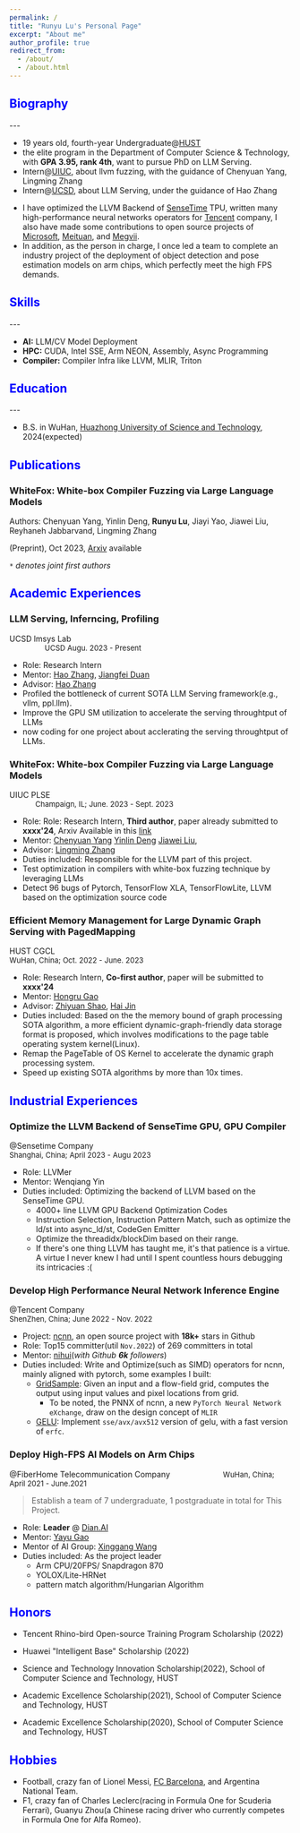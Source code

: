 ```yaml
---
permalink: /
title: "Runyu Lu's Personal Page"
excerpt: "About me"
author_profile: true
redirect_from: 
  - /about/
  - /about.html
---
```


<!-- This is the front page of a website that is powered by the [academicpages template](https://github.com/academicpages/academicpages.github.io) and hosted on GitHub pages. [GitHub pages](https://pages.github.com) is a free service in which websites are built and hosted from code and data stored in a GitHub repository, automatically updating when a new commit is made to the respository. This template was forked from the [Minimal Mistakes Jekyll Theme](https://mmistakes.github.io/minimal-mistakes/) created by Michael Rose, and then extended to support the kinds of content that academics have: publications, talks, teaching, a portfolio, blog posts, and a dynamically-generated CV. You can fork [this repository](https://github.com/academicpages/academicpages.github.io) right now, modify the configuration and markdown files, add your own PDFs and other content, and have your own site for free, with no ads! An older version of this template powers my own personal website at [stuartgeiger.com](http://stuartgeiger.com), which uses [this Github repository](https://github.com/staeiou/staeiou.github.io). -->

<!-- > You're welcome to download my cv [here](https://lry89757.github.io/files/CV_RunyuLu.pdf). -->

<h2 class="col">
<font color=blue>Biography</font>
</h2>
---

* 19 years old, fourth-year Undergraduate@[HUST](http://english.hust.edu.cn/)
* the elite program in the Department of Computer Science & Technology, with **GPA 3.95, rank 4th**, want to pursue PhD on LLM Serving.
* Intern@[UIUC](http://lingming.cs.illinois.edu/index.html), about llvm fuzzing, with the guidance of Chenyuan Yang, Lingming Zhang
* Intern@[UCSD](https://people.eecs.berkeley.edu/~hao/), about LLM Serving, under the guidance of Hao Zhang
<!-- * Intern@[sensetime](https://www.sensetime.com/en), optimizing the llvm backend for SenseTime TPU. -->
* I have optimized the LLVM Backend of [SenseTime](https://www.sensetime.com/) TPU, written many high-performance neural networks operators for [Tencent](https://github.com/Tencent/ncnn) company, I also have made some contributions to open source projects of [Microsoft](https://github.com/microsoft/AI-System), [Meituan](https://github.com/meituan/YOLOv6), and [Megvii](https://github.com/MegEngine/MegCC). 
* In addition, as the person in charge, I once led a team to complete an industry project of the deployment of object detection and pose estimation models on arm chips, which perfectly meet the high FPS demands. 

<h2 class="col">
<font color=blue>Skills</font>
</h2>
---

* **AI:** LLM/CV Model Deployment
* **HPC:** CUDA, Intel SSE, Arm NEON, Assembly, Async Programming
* **Compiler:** Compiler Infra like LLVM, MLIR, Triton

<h2 class="col">
<font color=blue>Education</font>
</h2>
---

* B.S. in WuHan, [Huazhong University of Science and Technology](http://english.hust.edu.cn/), 2024(expected)
  <!-- * Looking for chances of Summer research experience in US or Singpore -->
<!-- * B.S. in GitHub, GitHub University, 2012 -->
<!-- * M.S. in Jekyll, GitHub University, 2014 -->
<!-- * Ph.D in Version Control Theory, GitHub University, 2018 (expected) -->

<h2 class="col">
<font color=blue>Publications</font>
</h2>

<!-- -  **Symmetry-Preserving Program Representations for Learning Code Semantics**  [[Arxiv](https://arxiv.org/abs/2310.15991)]
  Kexin Pei, Weichen Li*, Qirui Jin*, **Shuyang Liu**, Scott Geng, Lorenzo Cavallaro, Junfeng Yang, Suman Jana  
  Accepted by [MAPS workshop at ESEC/FSE 2023](https://mapsworkshop.github.io/)  
  Submitted to [ICLR 2024](https://iclr.cc/). Under Review. -->

<div class="section-text col-right">
<h3><a href="#" style="text-decoration: none;"><span class="emph">WhiteFox: White-box Compiler Fuzzing via Large Language Models</span> </a></h3>
</div>

<!-- <div><a href="https://arxiv.org/abs/2310.15991" style="text-decoration: none;">Under Review, xxx/xxxx’24</a></div> -->

Authors: Chenyuan Yang, Yinlin Deng, **Runyu Lu**, Jiayi Yao, Jiawei Liu, Reyhaneh Jabbarvand, Lingming Zhang  
<!-- <br> -->
(Preprint), Oct 2023, [Arxiv](https://arxiv.org/abs/2310.15991) available
<!-- ACM Joint European Software Engineering Conference and Symposium on the Foundations of Software Engineering* -->

<!-- <div class="section-text col-right"> -->
<!-- <h3><a href="#" style="text-decoration: none;"><span class="emph">Efficient Memory Management for Large Dynamic Graph Serving with PagedMapping</span> </a></h3> -->
<!-- </div> -->

<!-- <div><a href="https://lmsys.org/" style="text-decoration: none;">To be submitted, xxxx’24</a></div> -->

<!-- Authors: `*`Hongru Gao, `*`**Runyu Lu**, Zhiyuan Shao, Hai Jin   -->
<!-- *The IEEE International Conference on Data Engineering* -->

`*` *denotes joint first authors*


<h2 class="col">
<font color=blue>Academic Experiences</font>
</h2>

<div class="section-text col-right">
<h3><a href="#" style="text-decoration: none;"><span class="emph">LLM Serving, Inferncing, Profiling</span> </a></h3>
</div>

<div><a href="https://lmsys.org/" style="text-decoration: none;">UCSD lmsys Lab</a>
<font size ="2"> &emsp; &emsp; &emsp; &emsp; &emsp; &emsp; &emsp; &emsp; &emsp; &emsp; &emsp; &emsp; &emsp; &emsp; &emsp; &emsp; &emsp; &emsp; &emsp; &emsp; &emsp; &emsp;&nbsp; &emsp; &emsp; &emsp;&emsp; &emsp; UCSD Augu. 2023 - Present </font>
</div>

* Role: Research Intern 
* Mentor: [Hao Zhang](https://people.eecs.berkeley.edu/~hao/), [Jiangfei Duan](https://jf-d.github.io/)
* Advisor: [Hao Zhang](https://people.eecs.berkeley.edu/~hao/)
* Profiled the bottleneck of current SOTA LLM Serving framework(e.g., vllm, ppl.llm).
* Improve the GPU SM utilization to accelerate the serving throughtput of LLMs
* now coding for one project about acclerating the serving throughtput of LLMs.

<!-- 0 -->
<div class="section-text col-right">
<h3><a href="#" style="text-decoration: none;"><span class="emph">WhiteFox: White-box Compiler Fuzzing via Large Language Models</span> </a></h3>
</div>

<div><a href="http://lingming.cs.illinois.edu/index.html" style="text-decoration: none;">UIUC PLSE</a>
<font size ="2"> &emsp; &emsp; &emsp; &emsp; &emsp; &emsp; &emsp; &emsp; &emsp; &emsp; &emsp; &emsp; &emsp; &emsp; &emsp; &emsp; &emsp; &emsp; &emsp; &emsp; &emsp; &emsp;&nbsp; &emsp; &emsp; &emsp;&emsp; &emsp; Champaign, IL; June. 2023 - Sept. 2023 </font>
</div>

* Role: Role: Research Intern, **Third author**, paper already submitted to **xxxx'24**, Arxiv Available in this [link](https://arxiv.org/abs/2310.15991)
* Mentor: [Chenyuan Yang](https://yangchenyuan.github.io/) [Yinlin Deng](https://dengyinlin.github.io/) [Jiawei Liu](https://jiawei-site.github.io/),
* Advisor: [Lingming Zhang](http://lingming.cs.illinois.edu/index.html)
* Duties included:  Responsible for the LLVM part of this project. 
* Test optimization in compilers with white-box fuzzing technique by leveraging LLMs
* Detect 96 bugs of Pytorch, TensorFlow XLA, TensorFlowLite, LLVM based on the optimization source code


<!-- 1 -->
<div class="section-text col-right">
<h3><a href="#" style="text-decoration: none;"><span class="emph">Efficient</span> Memory Management for Large Dynamic Graph Serving with PagedMapping</a></h3>
</div>

<div><a href="http://grid.hust.edu.cn/" style="text-decoration: none;">HUST CGCL</a>
<font size ="2"> &emsp; &emsp; &emsp; &emsp; &emsp; &emsp; &emsp; &emsp; &emsp; &emsp; &emsp; &emsp; &emsp; &emsp; &emsp; &emsp; &emsp; &emsp; &emsp;&emsp; &emsp; &emsp; &emsp; &emsp; &emsp; WuHan, China; Oct. 2022 - June. 2023 </font>
</div>

* Role: Research Intern, **Co-first author**, paper will be submitted to **xxxx'24**
* Mentor: [Hongru Gao](https://github.com/hongrugao) 
* Advisor: [Zhiyuan Shao](https://www.researchgate.net/profile/Zhiyuan-Shao), [Hai Jin](https://scholar.google.ca/citations?user=o02W0aEAAAAJ&hl=en)
* Duties included: Based on the the memory bound of graph processing SOTA algorithm, a more efficient dynamic-graph-friendly data storage format is proposed, which involves modifications to the page table operating system kernel(Linux).
* Remap the PageTable of OS Kernel to accelerate the dynamic graph processing system.
* Speed up existing SOTA algorithms by more than 10x times.

<h2 class="col">
<font color=blue>Industrial Experiences</font>
</h2>

<!-- 1 -->
<div class="section-text col-right">
<h3><a href="#" style="text-decoration: none;"><span class="emph">Optimize the LLVM Backend of SenseTime GPU, GPU Compiler</span></a></h3>
</div>

<div><a href="https://www.sensetime.com/en" style="text-decoration: none;">@Sensetime Company</a>
<font size ="2"> &emsp; &emsp; &emsp; &emsp; &emsp; &emsp; &emsp; &emsp; &emsp;&emsp; &emsp; &emsp; &emsp; &emsp; &emsp; &emsp; &emsp; &emsp; &emsp; Shanghai, China; April 2023 - Augu 2023</font>
</div>

* Role: LLVMer
* Mentor: Wenqiang Yin
* Duties included: Optimizing the backend of LLVM based on the SenseTime GPU.
  * 4000+ line LLVM GPU Backend Optimization Codes
  * Instruction Selection, Instruction Pattern Match, such as optimize the ld/st into async_ld/st, CodeGen Emitter
  * Optimize the threadidx/blockDim based on their range.
  * If there's one thing LLVM has taught me, it's that patience is a virtue. A virtue I never knew I had until I spent countless hours debugging its intricacies :(

<div class="section-text col-right">
<h3><a href="#" style="text-decoration: none;"><span class="emph">Develop High</span> Performance Neural Network Inference Engine</a></h3>
</div>

<!-- 2 -->
<div><a href="https://www.tencent.com/en-us/" style="text-decoration: none;">@Tencent Company</a>
<font size ="2"> &emsp; &emsp; &emsp; &emsp; &emsp; &emsp; &emsp; &emsp; &emsp; &emsp; &emsp; &emsp; &emsp; &emsp; &emsp; &emsp;&nbsp;&emsp; &emsp;&emsp;&nbsp;&emsp; &emsp;&emsp;ShenZhen, China; June 2022 - Nov. 2022 </font>
</div>

* Project: [ncnn](https://github.com/Tencent/ncnn), an open source project with **18k+** stars in Github
* Role: Top15 committer(util `Nov.2022`) of 269 committers in total
* Mentor: [nihui](https://github.com/nihui)(*with Github **6k** followers*)
* Duties included: Write and Optimize(such as SIMD) operators for ncnn, mainly aligned with pytorch, some examples I built:
  * [GridSample](https://github.com/Tencent/ncnn/pull/4288): Given an input and a flow-field grid, computes the output using input values and pixel locations from grid.
      * To be noted, the PNNX of ncnn, a new `PyTorch Neural Network eXchange`, draw on the design concept of `MLIR`
  * [GELU](https://github.com/Tencent/ncnn/pull/4144): Implement `sse/avx/avx512` version of gelu, with a fast version of `erfc`.

<!-- 3 -->
<div class="section-text col-right">
<h3><a href="#" style="text-decoration: none;"><span class="emph">Deploy</span> High-FPS AI Models on Arm Chips</a></h3>
</div>

<div><a href="https://en.fiberhome.com/" style="text-decoration: none;"> @FiberHome Telecommunication Company</a>
<font size ="2"> &emsp; &emsp; &emsp; &emsp; &emsp; &nbsp; WuHan, China; April 2021 - June.2021</font>
</div>

> Establish a team of 7 undergraduate, 1 postgraduate in total for This Project.

* Role: **Leader** @ [Dian.AI](https://dian.org.cn/)
* Mentor: [Yayu Gao](https://scholar.google.com.hk/citations?user=o42amRcAAAAJ)
* Mentor of AI Group: [Xinggang Wang](https://scholar.google.com/citations?user=qNCTLV0AAAAJ&hl=en)
* Duties included: As the project leader 
  - Arm CPU/20FPS/ Snapdragon 870
  - YOLOX/Lite-HRNet
  - pattern match algorithm/Hungarian Algorithm

<!-- 2
<div class="section-text col-right">
<h3><a href="#" style="text-decoration: none;"><span class="emph">Explore</span> Backdoor Attack on Transformer Models</a></h3>
</div>

<div><a href="https://mathcenter.hust.edu.cn/Research_Groups/John_Hopcroft_Lab_for_Data_Science.htm" style="text-decoration: none;">John Hopcroft Lab for Data Science</a>
<font size ="2"> &emsp; &emsp; &emsp; &emsp; &emsp; &emsp; &emsp; &emsp; &emsp; &emsp; WuHan, China; April. 2022 - Augu.2023 </font>
</div>

* Role: Research Intern
* Mentor: [Kun He](https://scholar.google.com/citations?user=YTQnGJsAAAAJ&hl=en)
* Duties included:  Research the model security of classic classification models such as ViT and DeiT, with a focus on black-box attacks. -->

<h2 class="col">
<font color=blue>Honors</font>
</h2>

* Tencent Rhino-bird Open-source Training Program Scholarship (2022)
* Huawei "Intelligent Base" Scholarship (2022)

* Science and Technology Innovation Scholarship(2022), School of Computer Science and Technology, HUST
* Academic Excellence Scholarship(2021), School of Computer Science and Technology, HUST
* Academic Excellence Scholarship(2020), School of Computer Science and Technology, HUST

<!-- ### to be completed  -->




<h2 class="col">
<font color=blue>Hobbies</font>
</h2>

* Football, crazy fan of Lionel Messi, [FC Barcelona](https://www.fcbarcelona.com/en/), and Argentina National Team.
* F1, crazy fan of Charles Leclerc(racing in Formula One for Scuderia Ferrari), Guanyu Zhou(a Chinese racing driver who currently competes in Formula One for Alfa Romeo).


<!-- 
A data-driven personal website
======
Like many other Jekyll-based GitHub Pages templates, academicpages makes you separate the website's content from its form. The content & metadata of your website are in structured markdown files, while various other files constitute the theme, specifying how to transform that content & metadata into HTML pages. You keep these various markdown (.md), YAML (.yml), HTML, and CSS files in a public GitHub repository. Each time you commit and push an update to the repository, the [GitHub pages](https://pages.github.com/) service creates static HTML pages based on these files, which are hosted on GitHub's servers free of charge.

Many of the features of dynamic content management systems (like Wordpress) can be achieved in this fashion, using a fraction of the computational resources and with far less vulnerability to hacking and DDoSing. You can also modify the theme to your heart's content without touching the content of your site. If you get to a point where you've broken something in Jekyll/HTML/CSS beyond repair, your markdown files describing your talks, publications, etc. are safe. You can rollback the changes or even delete the repository and start over -- just be sure to save the markdown files! Finally, you can also write scripts that process the structured data on the site, such as [this one](https://github.com/academicpages/academicpages.github.io/blob/master/talkmap.ipynb) that analyzes metadata in pages about talks to display [a map of every location you've given a talk](https://academicpages.github.io/talkmap.html).

Getting started
======
1. Register a GitHub account if you don't have one and confirm your e-mail (required!)
1. Fork [this repository](https://github.com/academicpages/academicpages.github.io) by clicking the "fork" button in the top right. 
1. Go to the repository's settings (rightmost item in the tabs that start with "Code", should be below "Unwatch"). Rename the repository "[your GitHub username].github.io", which will also be your website's URL.
1. Set site-wide configuration and create content & metadata (see below -- also see [this set of diffs](http://archive.is/3TPas) showing what files were changed to set up [an example site](https://getorg-testacct.github.io) for a user with the username "getorg-testacct")
1. Upload any files (like PDFs, .zip files, etc.) to the files/ directory. They will appear at https://[your GitHub username].github.io/files/example.pdf.  
1. Check status by going to the repository settings, in the "GitHub pages" section

Site-wide configuration
------
The main configuration file for the site is in the base directory in [_config.yml](https://github.com/academicpages/academicpages.github.io/blob/master/_config.yml), which defines the content in the sidebars and other site-wide features. You will need to replace the default variables with ones about yourself and your site's github repository. The configuration file for the top menu is in [_data/navigation.yml](https://github.com/academicpages/academicpages.github.io/blob/master/_data/navigation.yml). For example, if you don't have a portfolio or blog posts, you can remove those items from that navigation.yml file to remove them from the header. 

Create content & metadata
------
For site content, there is one markdown file for each type of content, which are stored in directories like _publications, _talks, _posts, _teaching, or _pages. For example, each talk is a markdown file in the [_talks directory](https://github.com/academicpages/academicpages.github.io/tree/master/_talks). At the top of each markdown file is structured data in YAML about the talk, which the theme will parse to do lots of cool stuff. The same structured data about a talk is used to generate the list of talks on the [Talks page](https://academicpages.github.io/talks), each [individual page](https://academicpages.github.io/talks/2012-03-01-talk-1) for specific talks, the talks section for the [CV page](https://academicpages.github.io/cv), and the [map of places you've given a talk](https://academicpages.github.io/talkmap.html) (if you run this [python file](https://github.com/academicpages/academicpages.github.io/blob/master/talkmap.py) or [Jupyter notebook](https://github.com/academicpages/academicpages.github.io/blob/master/talkmap.ipynb), which creates the HTML for the map based on the contents of the _talks directory).

**Markdown generator**

I have also created [a set of Jupyter notebooks](https://github.com/academicpages/academicpages.github.io/tree/master/markdown_generator
) that converts a CSV containing structured data about talks or presentations into individual markdown files that will be properly formatted for the academicpages template. The sample CSVs in that directory are the ones I used to create my own personal website at stuartgeiger.com. My usual workflow is that I keep a spreadsheet of my publications and talks, then run the code in these notebooks to generate the markdown files, then commit and push them to the GitHub repository.

How to edit your site's GitHub repository
------
Many people use a git client to create files on their local computer and then push them to GitHub's servers. If you are not familiar with git, you can directly edit these configuration and markdown files directly in the github.com interface. Navigate to a file (like [this one](https://github.com/academicpages/academicpages.github.io/blob/master/_talks/2012-03-01-talk-1.md) and click the pencil icon in the top right of the content preview (to the right of the "Raw | Blame | History" buttons). You can delete a file by clicking the trashcan icon to the right of the pencil icon. You can also create new files or upload files by navigating to a directory and clicking the "Create new file" or "Upload files" buttons. 

Example: editing a markdown file for a talk
![Editing a markdown file for a talk](/images/editing-talk.png)

For more info
------
More info about configuring academicpages can be found in [the guide](https://academicpages.github.io/markdown/). The [guides for the Minimal Mistakes theme](https://mmistakes.github.io/minimal-mistakes/docs/configuration/) (which this theme was forked from) might also be helpful. -->
